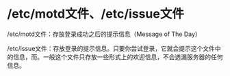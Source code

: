 # /etc/motd文件、/etc/issue文件

/etc/motd文件：存放登录成功之后的提示信息（Message of The Day）

/etc/issue文件：存放登录的提示信息。只要你尝试登录，它就会提示这个文件中的信息，而。一般这个文件只存放一些形式上的欢迎信息，不会透漏服务器的任何信息。